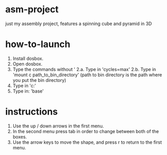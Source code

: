 # asm-project
just my assembly project, features a spinning cube and pyramid in 3D
# how-to-launch
1. Install dosbox.
2. Open dosbox.
2. Type the commands without '
2.a. Type in 'cycles=max'
2.b. Type in 'mount c path_to_bin_directory' (path to bin directory is the path where you put the bin directory)
3. Type in 'c:'
4. Type in: 'base'

# instructions

1. Use the up / down arrows in the first menu.
2. In the second menu press tab in order to change between both of the boxes.
3. Use the arrow keys to move the shape, and press r to return to the first menu.
